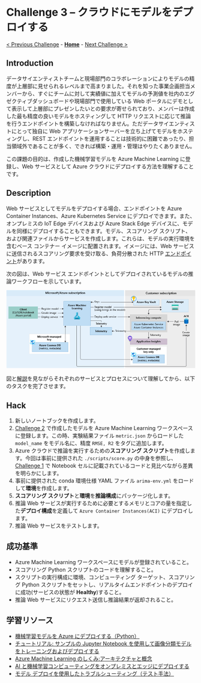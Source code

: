 # Challenge 3 – クラウドにモデルをデプロイする

[< Previous Challenge](./Challenge-02.md) - **[Home](./README.md)** - [Next Challenge >](./Challenge-04.md)

## Introduction
データサイエンティストチームと現場部門のコラボレーションによりモデルの精度が上層部に見せられるレベルまで高まりました。それを知った事業企画担当メンバーから、すぐにチームに対して実績値に加えてモデルの予測値を社内のエグゼクティブダッシュボードや現場部門で使用している Web ポータルにデモとして表示して上層部にプレゼンしたいとの要求が寄せられており、メンバーは作成した最も精度の良いモデルをホスティングして HTTP リクエストに応じて推論を行うエンドポイントを構築しなければなりません。ただデータサイエンティストにとって独自に Web アプリケーションサーバーを立ち上げてモデルをホスティングし、REST エンドポイントを運用することは技術的に困難であったり、担当領域外であることが多く、できれば構築・運用・管理はやりたくありません。

この課題の目的は、作成した機械学習モデルを Azure Machine Learning に登録し、Web サービスとして Azure クラウドにデプロイする方法を理解することです。

## Description

Web サービスとしてモデルをデプロイする場合、エンドポイントを Azure Container Instances、Azure Kubernetes Service にデプロイできます。また、オンプレミスの IoT Edge デバイスおよび Azure Stack Edge デバイスに、モデルを同様にデプロイすることもできます。モデル、スコアリング スクリプト、および関連ファイルからサービスを作成します。これらは、モデルの実行環境を含むベース コンテナー イメージに配置されます。イメージには、Web サービスに送信されるスコアリング要求を受け取る、負荷分散された HTTP [エンドポイント](https://docs.microsoft.com/azure/machine-learning/concept-azure-machine-learning-architecture#endpoints)があります。

次の図は、Web サービス エンドポイントとしてデプロイされているモデルの推論ワークフローを示しています。

![モデルの推論ワークフロー](./images/003.png)

図と[解説](https://docs.microsoft.com/azure/machine-learning/concept-azure-machine-learning-architecture#web-service-endpoint)を見ながらそれぞれのサービスとプロセスについて理解してから、以下のタスクを完了させます。

## Hack
1. 新しいノートブックを作成します。
1. [Challenge 2](./Challenge-02.md) で作成したモデルを Azure Machine Learning ワークスペースに登録します。この時、実験結果ファイル `metric.json` からロードした `model_name` をモデル名に、精度 `RMSE, R2` をタグに追加します。
1. Azure クラウドで推論を実行するための**スコアリング スクリプト**を作成します。今回は事前に提供された `./scripts/score.py` の中身を参照し、[Challenge 1](./Challenge-01.md) で Notebook セルに記載されているコードと見比べながら差異を明らかにします。
1. 事前に提供された conda 環境仕様 YAML ファイル `arima-env.yml` をロードして**環境**を作成します。
1. **スコアリング スクリプト**と**環境**を**推論構成**にパッケージ化します。
1. 推論 Web サービスが実行するために必要とするメモリとコアの量を指定した**デプロイ構成**を定義して `Azure Container Instances(ACI)` にデプロイします。
1. 推論 Web サービスをテストします。


## 成功基準
- Azure Machine Learning ワークスペースにモデルが登録されていること。
- スコアリング Python スクリプトのコードを理解すること。
- スクリプトの実行構成に環境、コンピューティング ターゲット、スコアリング Python スクリプトをセットし、リアルタイムエンドポイントのデプロイに成功(サービスの状態が **Healthy**)すること。
- 推論 Web サービスにリクエスト送信し推論結果が返却されること。


## 学習リソース
 - [機械学習モデルを Azure にデプロイする（Python）](https://docs.microsoft.com/azure/machine-learning/how-to-deploy-and-where?tabs=python)
 - [チュートリアル: サンプルの Jupyter Notebook を使用して画像分類モデルをトレーニングおよびデプロイする](https://docs.microsoft.com/azure/machine-learning/tutorial-train-deploy-notebook)
 - [Azure Machine Learning のしくみ:アーキテクチャと概念](https://docs.microsoft.com/azure/machine-learning/concept-azure-machine-learning-architecture)
 - [AI と機械学習コンピューティングをオンプレミスとエッジにデプロイする](https://docs.microsoft.com/azure/architecture/hybrid/deploy-ai-ml-azure-stack-edge)
 - [モデル デプロイを使用したトラブルシューティング（テスト手法）](https://docs.microsoft.com/azure/machine-learning/how-to-troubleshoot-deployment-local#debug-locall)
